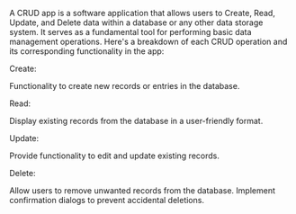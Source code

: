 A CRUD app is a software application that allows users to Create, Read, Update, and Delete data within a database or any other data storage system. It serves as a fundamental tool for performing basic data management operations. Here's a breakdown of each CRUD operation and its corresponding functionality in the app:

Create:

Functionality to create new records or entries in the database.


Read:

Display existing records from the database in a user-friendly format.

Update:

Provide functionality to edit and update existing records.

Delete:

Allow users to remove unwanted records from the database.
Implement confirmation dialogs to prevent accidental deletions.
